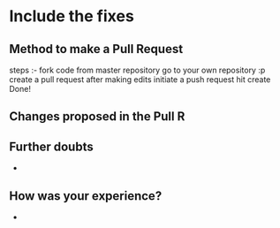 # Include the fixes

## Method to make a Pull Request 
steps :-
fork code from master repository 
go to your own repository :p
create a pull request after making edits
initiate a push request
hit create
Done!

## Changes proposed in the Pull R 

## Further doubts
-

## How was your experience?
-
